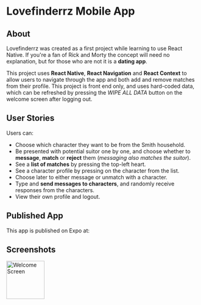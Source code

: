 # Lovefinderrz Mobile App

## About

Lovefinderrz was created as a first project while learning to use React Native. If you're a fan of Rick and Morty the concept will need no explanation, but for those who are not it is a **dating app**.

This project uses **React Native**, **React Navigation** and **React Context** to allow users to navigate through the app and both add and remove matches from their profile. This project is front end only, and uses hard-coded data, which can be refreshed by pressing the _WIPE ALL DATA_ button on the welcome screen after logging out.

## User Stories

Users can:

- Choose which character they want to be from the Smith household.
- Be presented with potential suitor one by one, and choose whether to **message**, **match** or **reject** them (_messaging also matches the suitor_).
- See a **list of matches** by pressing the top-left heart.
- See a character profile by pressing on the character from the list.
- Choose later to either message or unmatch with a character.
- Type and **send messages to characters**, and randomly receive responses from the characters.
- View their own profile and logout.

## Published App

This app is published on Expo at:

## Screenshots

<img src="https://iili.io/doOeql.png" alt='Welcome Screen' width="100">
<!-- ![Welcome Screen](https://iili.io/doOeql.png){:height="30%" width="30%"}
![User Choice Screen](https://iili.io/doOvgS.png){:height="30%" width="30%"}
![Matching Screen](https://iili.io/doOk12.png){:height="30%" width="30%"}
![Matches Screen](https://iili.io/doOwXf.png){:height="30%" width="30%"}
![Message Screen](https://iili.io/doOWen.png){:height="30%" width="30%"}
![Character Screen](https://iili.io/doOXbs.png){:height="30%" width="30%"}
![Unmatching](https://iili.io/doONs4.png){:height="30%" width="30%"}
![User Screen](https://iili.io/doOjzG.png){:height="30%" width="30%"} -->
